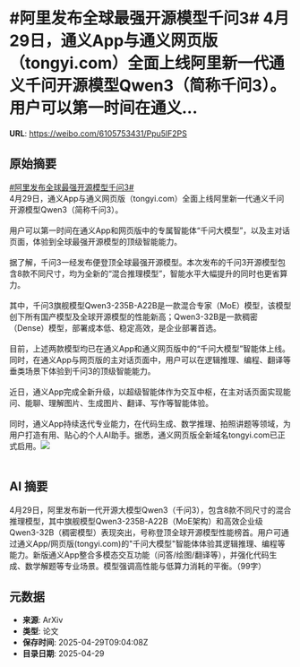 # #阿里发布全球最强开源模型千问3# 4月29日，通义App与通义网页版（tongyi.com）全面上线阿里新一代通义千问开源模型Qwen3（简称千问3）。用户可以第一时间在通义...

**URL**: https://weibo.com/6105753431/Ppu5lF2PS

## 原始摘要

<a href="https://m.weibo.cn/search?containerid=231522type%3D1%26t%3D10%26q%3D%23%E9%98%BF%E9%87%8C%E5%8F%91%E5%B8%83%E5%85%A8%E7%90%83%E6%9C%80%E5%BC%BA%E5%BC%80%E6%BA%90%E6%A8%A1%E5%9E%8B%E5%8D%83%E9%97%AE3%23&amp;extparam=%23%E9%98%BF%E9%87%8C%E5%8F%91%E5%B8%83%E5%85%A8%E7%90%83%E6%9C%80%E5%BC%BA%E5%BC%80%E6%BA%90%E6%A8%A1%E5%9E%8B%E5%8D%83%E9%97%AE3%23" data-hide=""><span class="surl-text">#阿里发布全球最强开源模型千问3#</span></a> <br>4月29日，通义App与通义网页版（tongyi.com）全面上线阿里新一代通义千问开源模型Qwen3（简称千问3）。<br><br>用户可以第一时间在通义App和网页版中的专属智能体“千问大模型”，以及主对话页面，体验到全球最强开源模型的顶级智能能力。<br><br>据了解，千问3一经发布便登顶全球最强开源模型。本次发布的千问3开源模型包含8款不同尺寸，均为全新的“混合推理模型”，智能水平大幅提升的同时也更省算力。<br><br>其中，千问3旗舰模型Qwen3-235B-A22B是一款混合专家（MoE）模型，该模型创下所有国产模型及全球开源模型的性能新高；Qwen3-32B是一款稠密（Dense）模型，部署成本低、稳定高效，是企业部署首选。<br><br>目前，上述两款模型均已在通义App和通义网页版中的“千问大模型”智能体上线。同时，在通义App与网页版的主对话页面中，用户可以在逻辑推理、编程、翻译等垂类场景下体验到千问3的顶级智能能力。<br><br>近日，通义App完成全新升级，以超级智能体作为交互中枢，在主对话页面实现能问、能聊、理解图片、生成图片、翻译、写作等智能体验。<br><br>同时，通义App持续迭代专业能力，在代码生成、数学推理、拍照讲题等领域，为用户打造有用、贴心的个人AI助手。据悉，通义网页版全新域名tongyi.com已正式启用。<img style="" src="https://tvax2.sinaimg.cn/large/006Fd7o3gy1i0xjqehs4aj30ev0umaes.jpg" referrerpolicy="no-referrer"><br><br>

## AI 摘要

4月29日，阿里发布新一代开源大模型Qwen3（千问3），包含8款不同尺寸的混合推理模型，其中旗舰模型Qwen3-235B-A22B（MoE架构）和高效企业级Qwen3-32B（稠密模型）表现突出，号称登顶全球开源模型性能榜首。用户可通过通义App/网页版(tongyi.com)的"千问大模型"智能体体验其逻辑推理、编程等能力。新版通义App整合多模态交互功能（问答/绘图/翻译等），并强化代码生成、数学解题等专业场景。模型强调高性能与低算力消耗的平衡。（99字）

## 元数据

- **来源**: ArXiv
- **类型**: 论文
- **保存时间**: 2025-04-29T09:04:08Z
- **目录日期**: 2025-04-29
